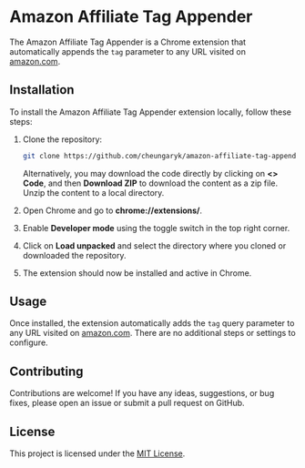 # Amazon Affiliate Tag Appender

The Amazon Affiliate Tag Appender is a Chrome extension that automatically appends the `tag` parameter to any URL visited on [amazon.com](https://amazon.com).

## Installation

To install the Amazon Affiliate Tag Appender extension locally, follow these steps:

1. Clone the repository:

   ```bash
   git clone https://github.com/cheungaryk/amazon-affiliate-tag-appender.git
   ```

   Alternatively, you may download the code directly by clicking on **<> Code**, and then **Download ZIP** to download the content as a zip file. Unzip the content to a local directory.
2. Open Chrome and go to **chrome://extensions/**.
3. Enable **Developer mode** using the toggle switch in the top right corner.
4. Click on **Load unpacked** and select the directory where you cloned or downloaded the repository.
5. The extension should now be installed and active in Chrome.

## Usage

Once installed, the extension automatically adds the `tag` query parameter to any URL visited on [amazon.com](https://amazon.com). There are no additional steps or settings to configure.

## Contributing

Contributions are welcome! If you have any ideas, suggestions, or bug fixes, please open an issue or submit a pull request on GitHub.

## License

This project is licensed under the [MIT License](https://mit-license.org/).
